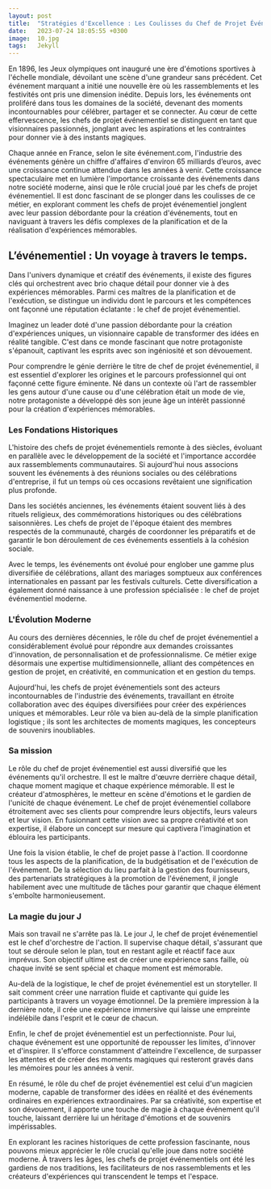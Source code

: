 ```yaml
---
layout: post
title:  "Stratégies d'Excellence : Les Coulisses du Chef de Projet Événementiel"
date:   2023-07-24 18:05:55 +0300
image:  10.jpg
tags:   Jekyll
---
```

En 1896, les Jeux olympiques ont inauguré une ère d'émotions sportives à l'échelle mondiale, dévoilant une scène d'une grandeur sans précédent. Cet événement marquant a initié une nouvelle ère où les rassemblements et les festivités ont pris une dimension inédite. Depuis lors, les événements ont proliféré dans tous les domaines de la société, devenant des moments incontournables pour célébrer, partager et se connecter. Au cœur de cette effervescence, les chefs de projet événementiel se distinguent en tant que visionnaires passionnés, jonglant avec les aspirations et les contraintes pour donner vie à des instants magiques.

Chaque année en France, selon le site événement.com, l'industrie des événements génère un chiffre d'affaires d'environ 65 milliards d’euros, avec une croissance continue attendue dans les années à venir. Cette croissance spectaculaire met en lumière l'importance croissante des événements dans notre société moderne, ainsi que le rôle crucial joué par les chefs de projet événementiel. Il est donc fascinant de se plonger dans les coulisses de ce métier, en explorant comment les chefs de projet événementiel jonglent avec leur passion débordante pour la création d'événements, tout en naviguant à travers les défis complexes de la planification et de la réalisation d'expériences mémorables. 


## L’événementiel : Un voyage à travers le temps.

Dans l'univers dynamique et créatif des événements, il existe des figures clés qui orchestrent avec brio chaque détail pour donner vie à des expériences mémorables. Parmi ces maîtres de la planification et de l'exécution, se distingue un individu dont le parcours et les compétences ont façonné une réputation éclatante : le chef de projet événementiel.

Imaginez un leader doté d'une passion débordante pour la création d'expériences uniques, un visionnaire capable de transformer des idées en réalité tangible. C'est dans ce monde fascinant que notre protagoniste s'épanouit, captivant les esprits avec son ingéniosité et son dévouement.

Pour comprendre le génie derrière le titre de chef de projet événementiel, il est essentiel d'explorer les origines et le parcours professionnel qui ont façonné cette figure éminente. Né dans un contexte où l'art de rassembler les gens autour d'une cause ou d'une célébration était un mode de vie, notre protagoniste a développé dès son jeune âge un intérêt passionné pour la création d'expériences mémorables.

### Les Fondations Historiques 

L'histoire des chefs de projet événementiels remonte à des siècles, évoluant en parallèle avec le développement de la société et l'importance accordée aux rassemblements communautaires. Si aujourd'hui nous associons souvent les événements à des réunions sociales ou des célébrations d'entreprise, il fut un temps où ces occasions revêtaient une signification plus profonde.

Dans les sociétés anciennes, les événements étaient souvent liés à des rituels religieux, des commémorations historiques ou des célébrations saisonnières. Les chefs de projet de l'époque étaient des membres respectés de la communauté, chargés de coordonner les préparatifs et de garantir le bon déroulement de ces événements essentiels à la cohésion sociale.

Avec le temps, les événements ont évolué pour englober une gamme plus diversifiée de célébrations, allant des mariages somptueux aux conférences internationales en passant par les festivals culturels. Cette diversification a également donné naissance à une profession spécialisée : le chef de projet événementiel moderne.

### L'Évolution Moderne 

Au cours des dernières décennies, le rôle du chef de projet événementiel a considérablement évolué pour répondre aux demandes croissantes d'innovation, de personnalisation et de professionnalisme. Ce métier exige désormais une expertise multidimensionnelle, alliant des compétences en gestion de projet, en créativité, en communication et en gestion du temps.

Aujourd'hui, les chefs de projet événementiels sont des acteurs incontournables de l'industrie des événements, travaillant en étroite collaboration avec des équipes diversifiées pour créer des expériences uniques et mémorables. Leur rôle va bien au-delà de la simple planification logistique ; ils sont les architectes de moments magiques, les concepteurs de souvenirs inoubliables.

### Sa mission 

Le rôle du chef de projet événementiel est aussi diversifié que les événements qu'il orchestre. Il est le maître d'œuvre derrière chaque détail, chaque moment magique et chaque expérience mémorable. Il est le créateur d'atmosphères, le metteur en scène d'émotions et le gardien de l'unicité de chaque événement.
Le chef de projet événementiel collabore étroitement avec ses clients pour comprendre leurs objectifs, leurs valeurs et leur vision. En fusionnant cette vision avec sa propre créativité et son expertise, il élabore un concept sur mesure qui captivera l'imagination et éblouira les participants.

Une fois la vision établie, le chef de projet passe à l'action. Il coordonne tous les aspects de la planification, de la budgétisation et de l'exécution de l'événement. De la sélection du lieu parfait à la gestion des fournisseurs, des partenariats stratégiques à la promotion de l'événement, il jongle habilement avec une multitude de tâches pour garantir que chaque élément s'emboîte harmonieusement.

### La magie du jour J

Mais son travail ne s'arrête pas là. Le jour J, le chef de projet événementiel est le chef d'orchestre de l'action. Il supervise chaque détail, s'assurant que tout se déroule selon le plan, tout en restant agile et réactif face aux imprévus. Son objectif ultime est de créer une expérience sans faille, où chaque invité se sent spécial et chaque moment est mémorable.

Au-delà de la logistique, le chef de projet événementiel est un storyteller. Il sait comment créer une narration fluide et captivante qui guide les participants à travers un voyage émotionnel. De la première impression à la dernière note, il crée une expérience immersive qui laisse une empreinte indélébile dans l'esprit et le cœur de chacun.

Enfin, le chef de projet événementiel est un perfectionniste. Pour lui, chaque événement est une opportunité de repousser les limites, d'innover et d'inspirer. Il s'efforce constamment d'atteindre l'excellence, de surpasser les attentes et de créer des moments magiques qui resteront gravés dans les mémoires pour les années à venir.

En résumé, le rôle du chef de projet événementiel est celui d'un magicien moderne, capable de transformer des idées en réalité et des événements ordinaires en expériences extraordinaires. Par sa créativité, son expertise et son dévouement, il apporte une touche de magie à chaque événement qu'il touche, laissant derrière lui un héritage d'émotions et de souvenirs impérissables.

En explorant les racines historiques de cette profession fascinante, nous pouvons mieux apprécier le rôle crucial qu'elle joue dans notre société moderne. À travers les âges, les chefs de projet événementiels ont été les gardiens de nos traditions, les facilitateurs de nos rassemblements et les créateurs d'expériences qui transcendent le temps et l'espace.